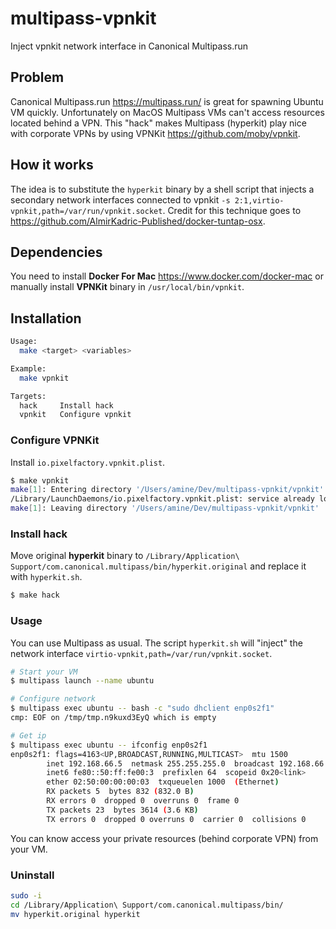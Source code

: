 # multipass-vpnkit

Inject vpnkit network interface in Canonical Multipass.run

## Problem

Canonical Multipass.run https://multipass.run/ is great for spawning Ubuntu VM quickly. Unfortunately on MacOS Multipass VMs can't access resources located behind a VPN.
This "hack" makes Multipass (hyperkit) play nice with corporate VPNs by using VPNKit https://github.com/moby/vpnkit.

## How it works

The idea is to substitute the `hyperkit` binary by a shell script that injects a secondary network interfaces connected to vpnkit `-s 2:1,virtio-vpnkit,path=/var/run/vpnkit.socket`.
Credit for this technique goes to https://github.com/AlmirKadric-Published/docker-tuntap-osx.

## Dependencies

You need to install **Docker For Mac** https://www.docker.com/docker-mac or manually install **VPNKit** binary in `/usr/local/bin/vpnkit`.

## Installation

```bash
Usage:
  make <target> <variables>

Example:
  make vpnkit

Targets:
  hack     Install hack
  vpnkit   Configure vpnkit
```

### Configure VPNKit

Install `io.pixelfactory.vpnkit.plist`.

```bash
$ make vpnkit
make[1]: Entering directory '/Users/amine/Dev/multipass-vpnkit/vpnkit'
/Library/LaunchDaemons/io.pixelfactory.vpnkit.plist: service already loaded
make[1]: Leaving directory '/Users/amine/Dev/multipass-vpnkit/vpnkit'
```

### Install hack

Move original **hyperkit** binary to `/Library/Application\ Support/com.canonical.multipass/bin/hyperkit.original` and replace it with `hyperkit.sh`.

```bash
$ make hack
```

### Usage

You can use Multipass as usual. The script `hyperkit.sh` will "inject" the network interface `virtio-vpnkit,path=/var/run/vpnkit.socket`.

```bash
# Start your VM
$ multipass launch --name ubuntu

# Configure network
$ multipass exec ubuntu -- bash -c "sudo dhclient enp0s2f1"
cmp: EOF on /tmp/tmp.n9kuxd3EyQ which is empty

# Get ip
$ multipass exec ubuntu -- ifconfig enp0s2f1
enp0s2f1: flags=4163<UP,BROADCAST,RUNNING,MULTICAST>  mtu 1500
        inet 192.168.66.5  netmask 255.255.255.0  broadcast 192.168.66.255
        inet6 fe80::50:ff:fe00:3  prefixlen 64  scopeid 0x20<link>
        ether 02:50:00:00:00:03  txqueuelen 1000  (Ethernet)
        RX packets 5  bytes 832 (832.0 B)
        RX errors 0  dropped 0  overruns 0  frame 0
        TX packets 23  bytes 3614 (3.6 KB)
        TX errors 0  dropped 0 overruns 0  carrier 0  collisions 0

```

You can know access your private resources (behind corporate VPN) from your VM.

### Uninstall

```bash
sudo -i
cd /Library/Application\ Support/com.canonical.multipass/bin/
mv hyperkit.original hyperkit
```

